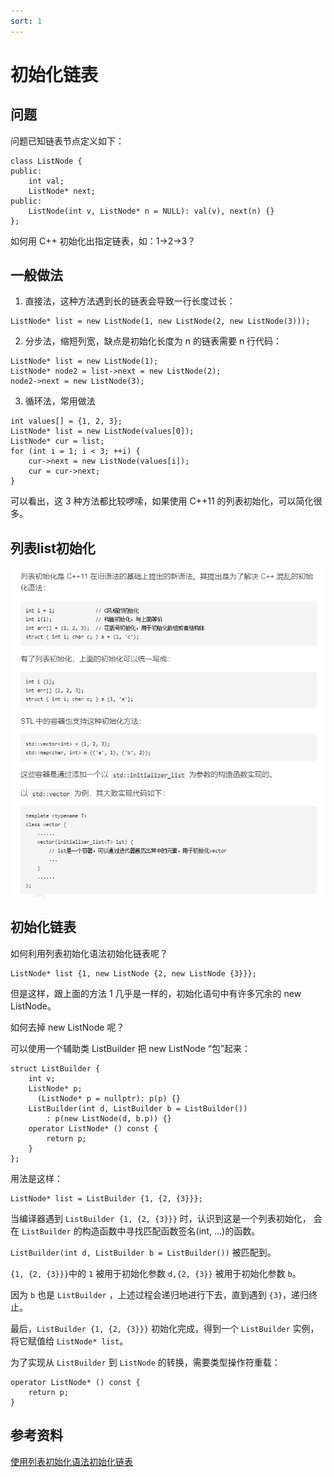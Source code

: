 ```yaml
---
sort: 1
---
```

# 初始化链表

## 问题
问题已知链表节点定义如下：

```
class ListNode {
public:
    int val;
    ListNode* next;
public:
    ListNode(int v, ListNode* n = NULL): val(v), next(n) {}
};
```

如何用 C++ 初始化出指定链表，如：1->2->3？

## 一般做法

1. 直接法，这种方法遇到长的链表会导致一行长度过长：

```
ListNode* list = new ListNode(1, new ListNode(2, new ListNode(3)));
```

2. 分步法，缩短列宽，缺点是初始化长度为 n 的链表需要 n 行代码：

```
ListNode* list = new ListNode(1);
ListNode* node2 = list->next = new ListNode(2);
node2->next = new ListNode(3);
```

3. 循环法，常用做法

```
int values[] = {1, 2, 3};
ListNode* list = new ListNode(values[0]);
ListNode* cur = list;
for (int i = 1; i < 3; ++i) {
    cur->next = new ListNode(values[i]);
    cur = cur->next;
}
```
可以看出，这 3 种方法都比较啰嗦，如果使用 C++11 的列表初始化，可以简化很多。

## 列表list初始化

![20220109130336-2022-01-09-13-03-37](https://raw.githubusercontent.com/ironartisan/picRepo/main/20220109130336-2022-01-09-13-03-37.png)

## 初始化链表

如何利用列表初始化语法初始化链表呢？

```
ListNode* list {1, new ListNode {2, new ListNode {3}}};
```

但是这样，跟上面的方法 1 几乎是一样的，初始化语句中有许多冗余的 new ListNode。

如何去掉 new ListNode 呢？

可以使用一个辅助类 ListBuilder 把 new ListNode “包”起来：

```
struct ListBuilder {
    int v;
    ListNode* p;
      (ListNode* p = nullptr): p(p) {}
    ListBuilder(int d, ListBuilder b = ListBuilder())
        : p(new ListNode(d, b.p)) {}
    operator ListNode* () const {
        return p;
    }
};
```

用法是这样：

```
ListNode* list = ListBuilder {1, {2, {3}}};
```

当编译器遇到 `ListBuilder {1, {2, {3}}}` 时，认识到这是一个列表初始化，
会在 `ListBuilder` 的构造函数中寻找匹配函数签名(int, ...)的函数。

`ListBuilder(int d, ListBuilder b = ListBuilder())` 被匹配到。

`{1, {2, {3}}}`中的 `1` 被用于初始化参数 `d,{2, {3}}` 被用于初始化参数 `b`。

因为 `b` 也是 `ListBuilder` ，上述过程会递归地进行下去，直到遇到 `{3}`，递归终止。

最后，`ListBuilder {1, {2, {3}}}` 初始化完成，得到一个 `ListBuilder` 实例，将它赋值给 `ListNode* list`。

为了实现从 `ListBuilder` 到 `ListNode` 的转换，需要类型操作符重载：

```
operator ListNode* () const {
    return p;
}
```

## 参考资料
[使用列表初始化语法初始化链表](https://zlsun.github.io/2016/04/07/use-list-initialzation-to-initial-linklist/)
